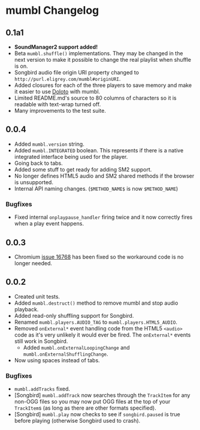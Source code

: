 mumbl Changelog
===============

0.1a1
-----

 * **SoundManager2 support added!**
 * Beta `mumbl.shuffle()` implementations. They may be changed in the next version to
   make it possible to change the real playlist when shuffle is on.
 * Songbird audio file origin URI property changed to
   `http://purl.eligrey.com/mumbl#originURI`.
 * Added closures for each of the three players to save memory and make it easier to
   use [Doloto](http://msdn.microsoft.com/en-us/devlabs/ee423534.aspx) with mumbl.
 * Limited README.md's source to 80 columns of characters so it is readable with
   text-wrap turned off.
 * Many improvements to the test suite.


0.0.4
-----

 * Added `mumbl.version` string.
 * Added `mumbl.INTEGRATED` boolean. This represents if there is a native integrated
   interface being used for the player.
 * Going back to tabs.
 * Added some stuff to get ready for adding SM2 support.
 * No longer defines HTML5 audio and SM2 shared methods if the browser is
   unsupported.
 * Internal API naming changes. (`$METHOD_NAME$` is now `$METHOD_NAME`)

### Bugfixes

 * Fixed internal `onplaypause_handler` firing twice and it now correctly fires when a
   play event happens.


0.0.3
-----

 * Chromium [issue 16768](http://code.google.com/p/chromium/issues/detail?id=16768) has
   been fixed so the workaround code is no longer needed.


0.0.2
-----

 * Created unit tests.
 * Added `mumbl.destruct()` method to remove mumbl and stop audio playback.
 * Added read-only shuffling support for Songbird.
 * Renamed `mumbl.players.AUDIO_TAG` to `mumbl.players.HTML5_AUDIO`.
 * Removed `onExternal*` event handling code from the HTML5 `<audio>` code as it's
   very unlikely it would ever be fired. The `onExternal*` events still work in Songbird.
   * Added `mumbl.onExternalLoopingChange` and `mumbl.onExternalShufflingChange`.
 * Now using spaces instead of tabs.

### Bugfixes
 * `mumbl.addTracks` fixed.
 * \[Songbird\] `mumbl.addTrack` now searches through the `TrackItem` for any non-OGG files
   so you may now put OGG files at the top of your `TrackItem`s (as long as there are
   other formats specified).
 * \[Songbird\] `mumbl.play` now checks to see if `songbird.paused` is true before playing
   (otherwise Songbird used to crash).

